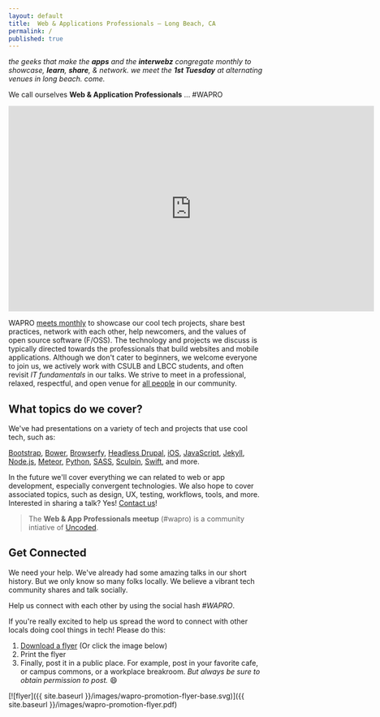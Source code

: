 ```yaml
---
layout: default
title:  Web & Applications Professionals – Long Beach, CA
permalink: /
published: true
---
```


_the geeks that make the **apps** and the **interwebz** congregate monthly to showcase, **learn**, **share**, & network. we meet the **1st Tuesday** at alternating venues in long beach. come._

We call ourselves **Web & Application Professionals** ... #WAPRO

<iframe width="720" height="405" src="https://www.youtube.com/embed/RTx2CNSsgHc" frameborder="0" allowfullscreen></iframe>

WAPRO [meets monthly](/meetups/) to showcase our cool tech projects, share best practices, network with each other, help newcomers, and the values of open source software (F/OSS).  The technology and projects we discuss is typically directed towards the professionals that build websites and mobile applications.  Although we don't cater to beginners, we welcome everyone to join us, we actively work with CSULB and LBCC students, and often revisit _IT fundamentals_ in our talks.  We strive to meet in a professional, relaxed, respectful, and open venue for [all people](https://github.com/uncoded/code-of-conduct) in our community.

## What topics do we cover?

We've had presentations on a variety of tech and projects that use cool tech, such as:  

[Bootstrap](http://getbootstrap.com/),
[Bower](http://bower.io),
[Browserfy](http://browserify.org/),
[Headless Drupal](https://github.com/davidhwang/horseman),
[iOS](https://developer.apple.com/ios/),
[JavaScript](https://developer.mozilla.org/en-US/docs/Web/JavaScript/New_in_JavaScript),
[Jekyll](http://jekyllrb.com),
[Node.js](http://nodejs.org),
[Meteor](https://www.meteor.com/),
[Python](https://www.python.org/),
[SASS](http://sass-lang.com/),
[Sculpin](http://sculpin.io),
[Swift](https://developer.apple.com/swift/),
and more.

In the future we'll cover everything we can related to web or app development, especially convergent technologies.  We also hope to cover associated topics, such as design, UX, testing, workflows, tools, and more. Interested in sharing a talk? Yes! [Contact us](/about/)!

>  The __Web & App Professionals meetup__ (#wapro) is a community intiative of [Uncoded](http://uncoded.org).  


## Get Connected

We need your help. We've already had some amazing talks in our short history.  But we only know so many folks locally.  We believe a vibrant tech community shares and talk socially.  

Help us connect with each other by using the social hash *#WAPRO*.  

If you're really excited to help us spread the word to connect with other locals doing cool things in tech! Please do this:

1. [Download a flyer](/images/wapro-promotion-flyer.pdf) (Or click the image below)
2. Print the flyer
3. Finally, post it in a public place.  For example, post in your favorite cafe, or campus commons, or a workplace breakroom.  _But always be sure to obtain permission to post._  😄

[![flyer]({{ site.baseurl }}/images/wapro-promotion-flyer-base.svg)]({{ site.baseurl }}/images/wapro-promotion-flyer.pdf)
